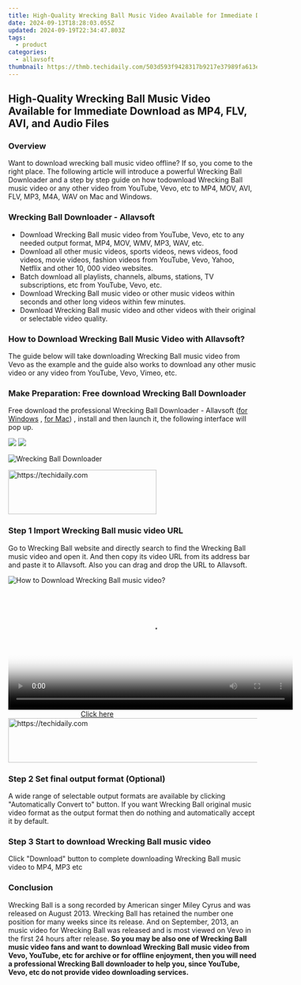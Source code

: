 ```yaml
---
title: High-Quality Wrecking Ball Music Video Available for Immediate Download as MP4, FLV, AVI, and Audio Files
date: 2024-09-13T18:28:03.055Z
updated: 2024-09-19T22:34:47.803Z
tags:
  - product
categories:
  - allavsoft
thumbnail: https://thmb.techidaily.com/503d593f9428317b9217e37989fa613e5c3305adb6e8017e4b8755b0efa649e5.png
---
```


## High-Quality Wrecking Ball Music Video Available for Immediate Download as MP4, FLV, AVI, and Audio Files

### Overview

Want to download wrecking ball music video offline? If so, you come to the right place. The following article will introduce a powerful Wrecking Ball Downloader and a step by step guide on how todownload Wrecking Ball music video or any other video from YouTube, Vevo, etc to MP4, MOV, AVI, FLV, MP3, M4A, WAV on Mac and Windows.

### Wrecking Ball Downloader - Allavsoft

* Download Wrecking Ball music video from YouTube, Vevo, etc to any needed output format, MP4, MOV, WMV, MP3, WAV, etc.
* Download all other music videos, sports videos, news videos, food videos, movie videos, fashion videos from YouTube, Vevo, Yahoo, Netflix and other 10, 000 video websites.
* Batch download all playlists, channels, albums, stations, TV subscriptions, etc from YouTube, Vevo, etc.
* Download Wrecking Ball music video or other music videos within seconds and other long videos within few minutes.
* Download Wrecking Ball music video and other videos with their original or selectable video quality.

### How to Download Wrecking Ball Music Video with Allavsoft?

The guide below will take downloading Wrecking Ball music video from Vevo as the example and the guide also works to download any other music video or any video from YouTube, Vevo, Vimeo, etc.

### Make Preparation: Free download Wrecking Ball Downloader

Free download the professional Wrecking Ball Downloader - Allavsoft ([for Windows](https://tools.techidaily.com/allavsoft/products/) , [for Mac](https://tools.techidaily.com/allavsoft/products/)) , install and then launch it, the following interface will pop up.

[![](https://www.allavsoft.com/how-to/../images/how-to/free-download-win.jpg)](https://tools.techidaily.com/allavsoft/products/) [![](https://www.allavsoft.com/how-to/../images/how-to/free-download-mac.jpg)](https://tools.techidaily.com/allavsoft/products/)

![Wrecking Ball Downloader](https://www.allavsoft.com/how-to/../images/allavsoft/screen-shot-600.jpg)

<!-- affiliate ads begin -->
<a href="https://aligracehair.sjv.io/c/5597632/1948876/19272" target="_top" id="1948876">
  <img src="//a.impactradius-go.com/display-ad/19272-1948876" border="0" alt="https://techidaily.com" width="300" height="90"/>
</a>
<img height="0" width="0" src="https://aligracehair.sjv.io/i/5597632/1948876/19272" style="position:absolute;visibility:hidden;" border="0" />
<!-- affiliate ads end -->

### Step 1 Import Wrecking Ball music video URL

Go to Wrecking Ball website and directly search to find the Wrecking Ball music video and open it. And then copy its video URL from its address bar and paste it to Allavsoft. Also you can drag and drop the URL to Allavsoft.

![How to Download Wrecking Ball music video?](https://www.allavsoft.com/how-to/../images/how-to/download-rtmp-video/download-rtmp-video.jpg)

<!-- affiliate ads begin -->
<span id="1982456">
					<video width="576" height="240" style="cursor:pointer"
           poster="//a.impactradius-go.com/display-clicktoplayimage/1982456.png"
           onclick="if(!this.playClicked){this.play();this.setAttribute('controls',true);this.playClicked=true;}">
	   <source src="//a.impactradius-go.com/display-ad/22993-1982456">
	   <img src="//a.impactradius-go.com/display-clicktoplayimage/1982456.png" style="border: none; height: 100%; width: 100%; object-fit: contain">
	</video>
	<div style="width:360px;text-align:center"><a href="javascript:window.open(decodeURIComponent('https%3A%2F%2Fhomestyler.sjv.io%2Fc%2F5597632%2F1982456%2F22993'), '_blank');void(0);">Click here</a></div>
</span>
<img height="0" width="0" src="https://imp.pxf.io/i/5597632/1982456/22993" style="position:absolute;visibility:hidden;" border="0" />
<!-- affiliate ads end -->

<!-- affiliate ads begin -->
<a href="https://25home.pxf.io/c/5597632/2148650/16836" target="_top" id="2148650">
  <img src="//a.impactradius-go.com/display-ad/16836-2148650" border="0" alt="https://techidaily.com" width="728" height="90"/>
</a>
<img height="0" width="0" src="https://25home.pxf.io/i/5597632/2148650/16836" style="position:absolute;visibility:hidden;" border="0" />
<!-- affiliate ads end -->

### Step 2 Set final output format (Optional)

A wide range of selectable output formats are available by clicking "Automatically Convert to" button. If you want Wrecking Ball original music video format as the output format then do nothing and automatically accept it by default.

### Step 3 Start to download Wrecking Ball music video

Click "Download" button to complete downloading Wrecking Ball music video to MP4, MP3 etc

### Conclusion

Wrecking Ball is a song recorded by American singer Miley Cyrus and was released on August 2013\. Wrecking Ball has retained the number one position for many weeks since its release. And on September, 2013, an music video for Wrecking Ball was released and is most viewed on Vevo in the first 24 hours after release. **So you may be also one of Wrecking Ball music video fans and want to download Wrecking Ball music video from Vevo, YouTube, etc for archive or for offline enjoyment, then you will need a professional Wrecking Ball downloader to help you, since YouTube, Vevo, etc do not provide video downloading services.**

<ins class="adsbygoogle"
     style="display:block"
     data-ad-format="autorelaxed"
     data-ad-client="ca-pub-7571918770474297"
     data-ad-slot="1223367746"></ins>

<ins class="adsbygoogle"
     style="display:block"
     data-ad-client="ca-pub-7571918770474297"
     data-ad-slot="8358498916"
     data-ad-format="auto"
     data-full-width-responsive="true"></ins>
